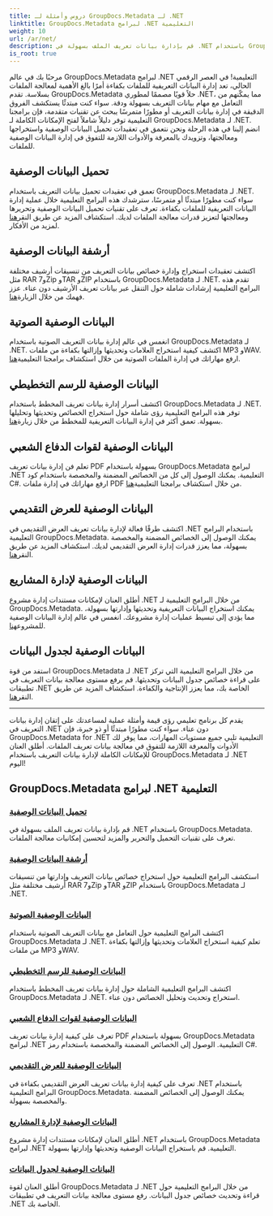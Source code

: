 ```yaml
---
title: دروس وأمثلة لـ GroupDocs.Metadata لـ .NET
linktitle: GroupDocs.Metadata لبرامج .NET التعليمية
weight: 10
url: /ar/net/
description: قم بإدارة بيانات تعريف الملف بسهولة في .NET باستخدام GroupDocs.Metadata. تعرف على تقنيات التحميل والتحرير والمزيد لتحسين إمكانيات معالجة الملفات.
is_root: true
---
```

مرحبًا بك في عالم GroupDocs.Metadata لبرامج .NET التعليمية! في العصر الرقمي الحالي، تعد إدارة البيانات التعريفية للملفات بكفاءة أمرًا بالغ الأهمية لمعالجة الملفات بسلاسة. تقدم GroupDocs.Metadata حلاً قويًا مصممًا لمطوري .NET، مما يمكّنهم من التعامل مع مهام بيانات التعريف بسهولة ودقة. سواء كنت مبتدئًا يستكشف الفروق الدقيقة في إدارة بيانات التعريف أو مطورًا متمرسًا يبحث عن تقنيات متقدمة، فإن برامجنا التعليمية توفر دليلاً شاملاً لفتح الإمكانات الكاملة لـ GroupDocs.Metadata لـ .NET. انضم إلينا في هذه الرحلة ونحن نتعمق في تعقيدات تحميل البيانات الوصفية واستخراجها ومعالجتها، وتزويدك بالمعرفة والأدوات اللازمة للتفوق في إدارة البيانات الوصفية للملفات.

## تحميل البيانات الوصفية  
تعمق في تعقيدات تحميل بيانات التعريف باستخدام GroupDocs.Metadata لـ .NET. سواء كنت مطورًا مبتدئًا أو متمرسًا، سترشدك هذه البرامج التعليمية خلال عملية إدارة البيانات التعريفية للملفات بكفاءة. تعرف على تقنيات تحميل البيانات الوصفية وتحريرها ومعالجتها لتعزيز قدرات معالجة الملفات لديك. استكشاف المزيد عن طريق النقر[هنا](./metadata-loading/) لمزيد من الأفكار.

## أرشفة البيانات الوصفية  
 اكتشف تعقيدات استخراج وإدارة خصائص بيانات التعريف من تنسيقات أرشيف مختلفة مثل RAR و7Zip وTAR وZIP باستخدام GroupDocs.Metadata لـ .NET. تقدم هذه البرامج التعليمية إرشادات شاملة حول التنقل عبر بيانات تعريف الأرشيف دون عناء. عزز فهمك من خلال الزيارة[هنا](./archive-metadata/).

## البيانات الوصفية الصوتية  
 انغمس في عالم إدارة بيانات التعريف الصوتية باستخدام GroupDocs.Metadata لـ .NET. اكتشف كيفية استخراج العلامات وتحديثها وإزالتها بكفاءة من ملفات MP3 وWAV. ارفع مهاراتك في إدارة الملفات الصوتية من خلال استكشاف برامجنا التعليمية[هنا](./audio-metadata/).

## البيانات الوصفية للرسم التخطيطي  
اكتشف أسرار إدارة بيانات تعريف المخطط باستخدام GroupDocs.Metadata لـ .NET. توفر هذه البرامج التعليمية رؤى شاملة حول استخراج الخصائص وتحديثها وتحليلها بسهولة. تعمق أكثر في إدارة البيانات التعريفية للمخطط من خلال زيارة[هنا](./diagram-metadata/).

## البيانات الوصفية لقوات الدفاع الشعبي  
 تعلم فن إدارة بيانات تعريف PDF بسهولة باستخدام GroupDocs.Metadata لبرامج .NET التعليمية. يمكنك الوصول إلى كل من الخصائص المضمنة والمخصصة باستخدام كود C#. ارفع مهاراتك في إدارة ملفات PDF من خلال استكشاف برامجنا التعليمية[هنا](./pdf-metadata/).

## البيانات الوصفية للعرض التقديمي  
 اكتشف طرقًا فعالة لإدارة بيانات تعريف العرض التقديمي في .NET باستخدام البرامج التعليمية GroupDocs.Metadata. يمكنك الوصول إلى الخصائص المضمنة والمخصصة بسهولة، مما يعزز قدرات إدارة العرض التقديمي لديك. استكشاف المزيد عن طريق النقر[هنا](./presentation-metadata/).

## البيانات الوصفية لإدارة المشاريع  
 أطلق العنان لإمكانات مستندات إدارة مشروع .NET من خلال البرامج التعليمية لـ GroupDocs.Metadata. يمكنك استخراج البيانات التعريفية وتحديثها وإدارتها بسهولة، مما يؤدي إلى تبسيط عمليات إدارة مشروعك. انغمس في عالم إدارة البيانات الوصفية للمشروع[هنا](./project-management-metadata/).

## البيانات الوصفية لجدول البيانات  
استفد من قوة GroupDocs.Metadata لـ .NET من خلال البرامج التعليمية التي تركز على قراءة خصائص جدول البيانات وتحديثها. قم برفع مستوى معالجة بيانات التعريف في تطبيقات .NET الخاصة بك، مما يعزز الإنتاجية والكفاءة. استكشاف المزيد عن طريق النقر[هنا](./spreadsheet-metadata/).

----
يقدم كل برنامج تعليمي رؤى قيمة وأمثلة عملية لمساعدتك على إتقان إدارة بيانات التعريف في .NET دون عناء. سواء كنت مطورًا مبتدئًا أو ذو خبرة، فإن GroupDocs.Metadata for .NET التعليمية تلبي جميع مستويات المهارات، مما يوفر لك الأدوات والمعرفة اللازمة للتفوق في معالجة بيانات تعريف الملفات. أطلق العنان للإمكانات الكاملة لإدارة بيانات التعريف باستخدام GroupDocs.Metadata لـ .NET اليوم! 

## GroupDocs.Metadata لبرامج .NET التعليمية
### [تحميل البيانات الوصفية](./metadata-loading/)
قم بإدارة بيانات تعريف الملف بسهولة في .NET باستخدام GroupDocs.Metadata. تعرف على تقنيات التحميل والتحرير والمزيد لتحسين إمكانيات معالجة الملفات.
### [أرشفة البيانات الوصفية](./archive-metadata/)
استكشف البرامج التعليمية حول استخراج خصائص بيانات التعريف وإدارتها من تنسيقات أرشيف مختلفة مثل RAR و7Zip وTAR وZIP باستخدام GroupDocs.Metadata لـ .NET.
### [البيانات الوصفية الصوتية](./audio-metadata/)
اكتشف البرامج التعليمية حول التعامل مع بيانات التعريف الصوتية باستخدام GroupDocs.Metadata لـ .NET. تعلم كيفية استخراج العلامات وتحديثها وإزالتها بكفاءة من ملفات MP3 وWAV.
### [البيانات الوصفية للرسم التخطيطي](./diagram-metadata/)
اكتشف البرامج التعليمية الشاملة حول إدارة بيانات تعريف المخطط باستخدام GroupDocs.Metadata لـ .NET. استخراج وتحديث وتحليل الخصائص دون عناء.
### [البيانات الوصفية لقوات الدفاع الشعبي](./pdf-metadata/)
تعرف على كيفية إدارة بيانات تعريف PDF بسهولة باستخدام GroupDocs.Metadata لبرامج .NET التعليمية. الوصول إلى الخصائص المضمنة والمخصصة باستخدام رمز C#.
### [البيانات الوصفية للعرض التقديمي](./presentation-metadata/)
تعرف على كيفية إدارة بيانات تعريف العرض التقديمي بكفاءة في .NET باستخدام البرامج التعليمية GroupDocs.Metadata. يمكنك الوصول إلى الخصائص المضمنة والمخصصة بسهولة.
### [البيانات الوصفية لإدارة المشاريع](./project-management-metadata/)
أطلق العنان لإمكانات مستندات إدارة مشروع .NET باستخدام GroupDocs.Metadata لبرامج .NET التعليمية. قم باستخراج البيانات الوصفية وتحديثها وإدارتها بسهولة.
### [البيانات الوصفية لجدول البيانات](./spreadsheet-metadata/)
أطلق العنان لقوة GroupDocs.Metadata لـ .NET من خلال البرامج التعليمية حول قراءة وتحديث خصائص جدول البيانات. رفع مستوى معالجة بيانات التعريف في تطبيقات .NET الخاصة بك.
